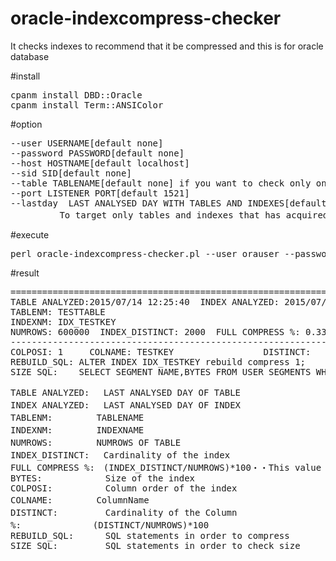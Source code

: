 # oracle-indexcompress-checker
It checks indexes to recommend that it be compressed
and this is for oracle database

#install
<pre>
cpanm install DBD::Oracle
cpanm install Term::ANSIColor
</pre>

#option
<pre>
--user USERNAME[default none]
--password PASSWORD[default none]
--host HOSTNAME[default localhost]
--sid SID[default none]
--table TABLENAME[default none] if you want to check only one table
--port LISTENER PORT[default 1521]
--lastday  LAST ANALYSED DAY WITH TABLES AND INDEXES[default 7]
　　　　　 To target only tables and indexes that has acquired the statistics later than the number of days
</pre>

#execute
<pre>
perl oracle-indexcompress-checker.pl --user orauser --password orauser --sid orcl --lastday 1
</pre>

#result
<pre>
=====================================================================================================
TABLE ANALYZED:2015/07/14 12:25:40  INDEX ANALYZED: 2015/07/14 12:25:41
TABLENM: TESTTABLE
INDEXNM: IDX_TESTKEY
NUMROWS: 600000  INDEX_DISTINCT: 2000  FULL COMPRESS %: 0.33   BYTES: 13631488
----------------------------------------------------------------------------------------------------
COLPOSI: 1     COLNAME: TESTKEY                 DISTINCT:       2000   %:   0.33
REBUILD_SQL: ALTER INDEX IDX_TESTKEY rebuild compress 1;
SIZE_SQL:    SELECT SEGMENT_NAME,BYTES FROM USER_SEGMENTS WHERE SEGMENT_NAME='IDX_TESTKEY';
</pre>

<pre>
TABLE ANALYZED: 　LAST ANALYSED DAY OF TABLE
INDEX ANALYZED: 　LAST ANALYSED DAY OF INDEX
TABLENM:　　　　　TABLENAME
INDEXNM:　　　　　INDEXNAME
NUMROWS:　　　　　NUMROWS OF TABLE
INDEX_DISTINCT:　 Cardinality of the index
FULL COMPRESS %:　(INDEX_DISTINCT/NUMROWS)*100・・This value is to be recommended that you compress in the case of less than 50%
BYTES:            Size of the index
COLPOSI:          Column order of the index
COLNAME:　　　　　ColumnName
DISTINCT:         Cardinality of the Column　　　　
%: 　　　　　　　 (DISTINCT/NUMROWS)*100
REBUILD_SQL:      SQL statements in order to compress
SIZE_SQL:         SQL statements in order to check size
</pre>
